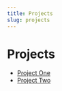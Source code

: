 ```yaml
---
title: Projects
slug: projects
---
```


# Projects

- [Project One](https://en.wikipedia.org/wiki/Main_Page)
- [Project Two](https://en.wikipedia.org/wiki/Main_Page)